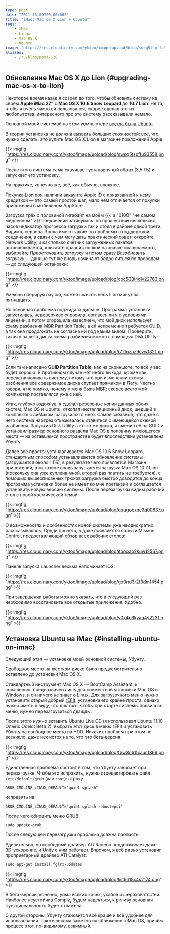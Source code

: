 ```yaml
---
type: post
date: "2011-10-09T00:00:00Z"
title: "iMac: Mac OS X Lion + Ubuntu"
tags:
    - iMac
    - Linux
    - Mac OS X
    - Ubuntu
image: "https://res.cloudinary.com/yktoo/image/upload/blog/swsq5tspffu93558.png"
aliases:
    - /ru/blog/post/120
---
```


## Обновление Mac OS X до Lion {#upgrading-mac-os-x-to-lion}

Некоторое время назад я созрел до того, чтобы обновить систему на своём **Apple iMac 27"** с **Mac OS X 10.6 Snow Leopard** до **10.7 Lion**. Не то, чтобы я очень часто ей пользовался, скорее сделал это из любопытства: интересного про это систему рассказывали немало.

Основной моей системой на этом компьютере [всегда была Ubuntu](http://habrahabr.ru/blogs/ubuntu/100514/).

В теории установка не должна вызвать больших сложностей: всё, что нужно сделать, это купить Mac OS X Lion в магазине приложений Apple:

{{< imgfig "https://res.cloudinary.com/yktoo/image/upload/blog/swsq5tspffu93558.png" >}}

<!--more-->

После этого система сама скачивает установочный образ (3,5 ГБ) и запускает его установку.

На практике, конечно же, всё, как обычно, сложнее.

Покупка Lion при наличии аккаунта Apple ID с привязанной к нему кредиткой — это самый простой шаг, мало чем отличается от покупки приложения в мобильном AppStore.

Загрузка трёх с половиной гигабайт на моём {{< a "0100" "не самом медленном" >}} соединении затянулась: по прошествии нескольких часов индикатор прогресса загрузки так и стоял в районе одной трети. Видимо, сервера Эппла имеют какие-то проблемы с поддержкой соединения, в связи с чем могу дать практический совет: откройте Network Utility, и как только счётчик загруженных пакетов останавливается, кликайте правой кнопкой на значке скачиваемого, выбирайте *Приостановить загрузку* и потом сразу *Возобновить загрузку* — данные тут же вновь начинают бодро литься по проводам — до следующей остановки:

{{< imgfig "https://res.cloudinary.com/yktoo/image/upload/blog/cpc533l4dlv22763.png" >}}

Умеючи оперируя паузой, можно скачать весь Lion минут за пятнадцать.

Но основная проблема поджидала дальше. Программа установки запустилась, недоверчиво спросила, согласен ли я с условиями лицензии, а потом огорошила известием, что мой диск использует схему разбиения MBR Partition Table, а ей непременно требуется GUID, а так она продолжать не согласна ни под каким видом. Проверить, какая у вашего диска схема разбиения можно с помощью Disk Utility:

{{< imgfig "https://res.cloudinary.com/yktoo/image/upload/blog/r72lnznz9cvw1321.png" >}}

Если там написано **GUID Partition Table**, как на скриншоте, то всё у вас будет хорошо. В противном случае нет иного выхода, кроме как переустанавливать систему, потому что при изменении схемы разбиения всё содержимое диска ступает прямиком в Лету. Честно говоря, я не помню, почему у меня была MBR; скорее всего мой компьютер поставлялся уже с ней.

Итак, глубоко вздохнув, я сделал резервные копии данных обеих систем, Mac OS и Ubuntu, откопал инсталляционный диск, шедший в комплекте с айМаком, загрузился с него. Самое забавное, что даже с него система наотрез отказывалась ставиться с имеющейся схемой разбиения. Запустив Disk Utility с этого же диска, я сменил её на GUID и установил размер основного раздела Mac OS в половину имеющегося места — на оставшемся пространстве будет впоследствии установлена Убунту.

Далее всё просто: устанавливается Mac OS 10.6 Snow Leopard, стандартным способом устанавливается обновление системы (загружается около 1 ГБ), в результате чего появляется Магазин приложений, в магазине вновь запускается загрузка Mac OS 10.7 Lion (поскольку она уже куплена мной, второй раз платить не требуется), с помощью вышеописанных трюков загрузка быстро доводится до конца, программа установки более не имеет ко мне претензий и соглашается установить новую версию системы. После перезагрузки видим рабочий стол с новой космической темой:

{{< imgfig "https://res.cloudinary.com/yktoo/image/upload/blog/qqqgocxnc3q00837.png" >}}

О возможностях и особенностях новой системы уже неоднократно рассказывалось. Среди прочего, в доке появляются ярлыки Mission Control, предоставляющий обзор всех рабочих столов:

{{< imgfig "https://res.cloudinary.com/yktoo/image/upload/blog/itbpoao2kuw12567.png" >}}

Панель запуска Launcher весьма напоминает iOS:

{{< imgfig "https://res.cloudinary.com/yktoo/image/upload/blog/go0nd3r2f3dm1454.png" >}}

При завершении работы можно указать, что в следующий раз необходимо восстановить все открытые приложения. Удобно.

{{< imgfig "https://res.cloudinary.com/yktoo/image/upload/blog/y0x4c6kyaq4y2231.png" >}}

## Установка Ubuntu на iMac {#installing-ubuntu-on-imac}

Следующий этап — установка моей основной системы, Убунту.

Свободное место на жёстком диске было предусмотрительно оставлено до установки Mac OS X.

Стандартный инструмент Mac OS X — BootCamp Assistant, к сожалению, предназначен лишь для совместной установки Mac OS и Windows, и он ничего не знает о Linux. Для загрузочного меню нужно установить старый добрый [rEFIt](http://refit.sourceforge.net/): установка его крайне проста, однако нужно иметь в виду, что для того, чтобы при старте системы появилось меню, нужно перезагрузиться дважды.

После этого нужно вставить Ubuntu Live CD (я использовал Ubuntu 11.10 Oneiric Ocelot Beta 2), выбрать этот диск в меню rEFIt и установить Убунту на свободное место на HDD. Никаких проблем при этом не возникло, даже несмотря на то, что это бета-версия.

{{< imgfig "https://res.cloudinary.com/yktoo/image/upload/blog/fbw3n61fxauc1869.png" >}}

Единственная проблема состоит в том, что Убунту зависает при перезагрузке. Чтобы это исправить, нужно отредактировать файл `/etc/default/grub` (как `root`): строку

    GRUB_CMDLINE_LINUX_DEFAULT="quiet splash"

исправить на

    GRUB_CMDLINE_LINUX_DEFAULT="quiet splash reboot=pci"

После чего обновить меню GRUB:

    sudo update-grub

После следующей перезагрузки проблема должна пропасть.

Удивительно, но свободный драйвер ATI Radeon поддерживает даже 3D-ускорение, и Unity с ним работает. Впрочем, я всё равно установил проприетарный драйвер ATI Catalyst:

    sudo apt-get install fglrx-updates

{{< imgfig "https://res.cloudinary.com/yktoo/image/upload/blog/list9ll18x4s2174.png" >}}

В бета-версии, конечно, уйма всяких кочек, ухабов и шероховатостей. Наиболее неустойчив Compiz, будем надеяться, к релизу основная функциональность будет отлажена.

С другой стороны, Убунту становится всё краше и всё удобнее для использования. Также весьма заметно их сближение с Mac OS, причём процесс этот, по-видимому, [взаимный](http://cassidyjames.com/b/61).
